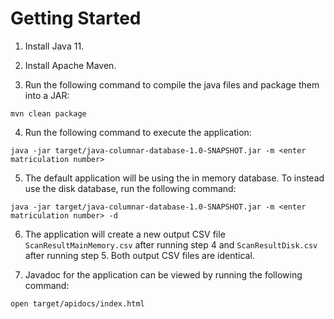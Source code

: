 # Getting Started

1. Install Java 11.

2. Install Apache Maven.

3. Run the following command to compile the java files and package them into a JAR:

```shell
mvn clean package
```

4. Run the following command to execute the application:

```shell
java -jar target/java-columnar-database-1.0-SNAPSHOT.jar -m <enter matriculation number>
```

5. The default application will be using the in memory database. To instead use the disk database,
   run the following command:

```shell
java -jar target/java-columnar-database-1.0-SNAPSHOT.jar -m <enter matriculation number> -d
```

6. The application will create a new output CSV file `ScanResultMainMemory.csv` after running step 4
   and `ScanResultDisk.csv` after running step 5. Both output CSV files are identical.

7. Javadoc for the application can be viewed by running the following command:

```shell
open target/apidocs/index.html
```